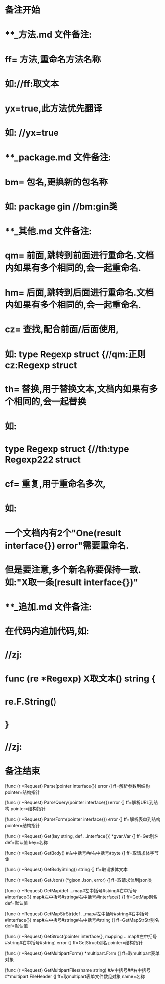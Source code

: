 # 备注开始
# **_方法.md 文件备注:
# ff= 方法,重命名方法名称
# 如://ff:取文本
#
# yx=true,此方法优先翻译
# 如: //yx=true


# **_package.md 文件备注:
# bm= 包名,更换新的包名称 
# 如: package gin //bm:gin类


# **_其他.md 文件备注:
# qm= 前面,跳转到前面进行重命名.文档内如果有多个相同的,会一起重命名.
# hm= 后面,跳转到后面进行重命名.文档内如果有多个相同的,会一起重命名.
# cz= 查找,配合前面/后面使用,
# 如: type Regexp struct {//qm:正则 cz:Regexp struct
#
# th= 替换,用于替换文本,文档内如果有多个相同的,会一起替换
# 如:
# type Regexp struct {//th:type Regexp222 struct
#
# cf= 重复,用于重命名多次,
# 如: 
# 一个文档内有2个"One(result interface{}) error"需要重命名.
# 但是要注意,多个新名称要保持一致. 如:"X取一条(result interface{})"


# **_追加.md 文件备注:
# 在代码内追加代码,如:
# //zj:
# func (re *Regexp) X取文本() string { 
#    re.F.String()
# }
# //zj:
# 备注结束

[func (r *Request) Parse(pointer interface{}) error {]
ff=解析参数到结构
pointer=结构指针

[func (r *Request) ParseQuery(pointer interface{}) error {]
ff=解析URL到结构
pointer=结构指针

[func (r *Request) ParseForm(pointer interface{}) error {]
ff=解析表单到结构
pointer=结构指针

[func (r *Request) Get(key string, def ...interface{}) *gvar.Var {]
ff=Get别名
def=默认值
key=名称

[func (r *Request) GetBody() #左中括号##右中括号#byte {]
ff=取请求体字节集

[func (r *Request) GetBodyString() string {]
ff=取请求体文本

[func (r *Request) GetJson() (*gjson.Json, error) {]
ff=取请求体到json类

[func (r *Request) GetMap(def ...map#左中括号#string#右中括号#interface{}) map#左中括号#string#右中括号#interface{} {]
ff=GetMap别名
def=默认值

[func (r *Request) GetMapStrStr(def ...map#左中括号#string#右中括号#interface{}) map#左中括号#string#右中括号#string {]
ff=GetMapStrStr别名
def=默认值

[func (r *Request) GetStruct(pointer interface{}, mapping ...map#左中括号#string#右中括号#string) error {]
ff=GetStruct别名
pointer=结构指针

[func (r *Request) GetMultipartForm() *multipart.Form {]
ff=取multipart表单对象

[func (r *Request) GetMultipartFiles(name string) #左中括号##右中括号#*multipart.FileHeader {]
ff=取multipart表单文件数组对象
name=名称
